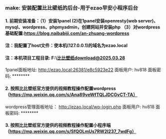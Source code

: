 ### make: 安装配置比比壁纸的后台-用于ezao早安小程序后台

#### 1. 前期安装准备：（1）安装1panel (2)在1panel安装openresty(web server)、mysql、wordpress、phpmyadmin，创建网站并安装php （3）对wordpress基础配置:https://blog.naibabiji.com/an-zhuang-wordpress
#### 注：我配置了host文件：使本机(127.0.0.1)的域名为ezao.local
#### 注：本机项目工程目录: F:\比比壁纸download@2025.03.28

1panel面板地址: http://ezao.local:26381/e8c5923e22
面板用户: hv818
面板密码: ********
#### 2. 按照比比壁纸官方提供的视频教程操作配置wordpress（https://mp.weixin.qq.com/s/Ana89veWfTQLJDCGvCT-TA）
wordpress管理面板地址： http://ezao.local/wp-login.php
面板用户: hv818
面板密码: ********
#### 3. 按照比比壁纸官方提供的视频教程操作配置小程序端（https://mp.weixin.qq.com/s/SfQOLmUs7RW2l237_7wdFg）


